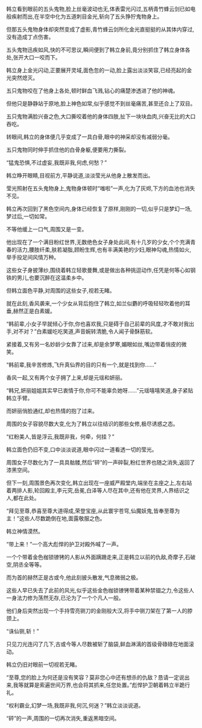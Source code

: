 
韩立看到眼前的五头鬼物,脸上丝毫波动也无,体表雷光闪过,五柄青竹蜂云剑已如电般疾射而出,在半空中化为五道刺目金光,斩向了五头狰狞鬼物身上。

但那五头鬼物身体却突然变成了虚影,青竹蜂云剑所化金光直挺挺的从其体内穿过,没有造成丁点伤害。

五头鬼物迅疾如风,快的不可思议,瞬间便到了韩立身前,竟分别抓住了韩立身体各处,张开大口一咬而下。

韩立身上金光闪动,正要展开灵域,面色忽的一动,脸上露出淡淡笑容,已经亮起的金光突然熄灭。

五只鬼物咬在了他身上各处,顿时鲜血飞溅,钻心的痛楚渗透进了他的神魂。

但他只是静静站于原地,脸上神色如常,似乎感觉不到丝毫痛苦,甚至还合上了双目。

五只鬼物满脸兴奋之色,大口撕咬着他的身体四肢,扯下一块块血肉,兴奋无比的大口吞吃。

转眼间,韩立的身体便几乎变成了一具白骨,眼中的神采却没有减弱分毫。

五只鬼物同时伸手抓住他的白骨身躯,便要用力撕裂。

“猛鬼恐惧,不过虚妄,我既非我,何虑,何愁？”

韩立睁开眼睛,目视前方,平静说道,淡淡莹光从他身上散发而出。

莹光照射在五头鬼物身上,鬼物身体顿时“嗤啦”一声,化为了灰烬,下方的血池也消失不见。

韩立再次回到了黑色空间内,身体已经恢复了原样,刚刚的一切,似乎只是梦幻一场,梦过后,一切如常。

不等他缓上一口气,周围又是一变。

他出现在了一个满目粉红世界,无数绝色女子身处此间,有十几岁的少女,个个充满青春的活力,腰肢纤柔,肤若凝脂,顾盼生辉,也有丰满美艳的少妇,眼神勾魂,热情如火,举手投足间风情万种。

这些女子身披薄纱,围绕着韩立轻歌曼舞,或是做出各种挑逗动作,任凭是何等心如钢铁的男儿,也要沉醉在这温柔乡中。

但韩立面色平静,对周围的这些女子,视若无睹。

就在此刻,香风袭来,一个少女从背后抱住了韩立,如兰似麝的呼吸轻轻吹着他的耳垂,赫然正是白素媛。

“韩前辈,小女子早就倾心于你,你也喜欢我,只是碍于自己前辈的风度,才不敢对我出手,对不对？”白素媛吃吃笑道,声音婉转清脆,令人闻子骨酥筋软。

紧接着,又有另一名妙龄少女靠了过来,却是余梦寒,媚眼如丝,嘴边带着俏皮的微笑。

“韩前辈,我辛苦修炼,飞升真仙界的目的只有一个,就是找到你……”

香风一起,又有两个女子拥了上来,却是元瑶和妍丽。

“韩兄,妍丽姐姐其实早已衷情于你,你可不能辜负她呀……”元瑶嘻嘻笑道,身子紧贴韩立手臂。

而妍丽俏脸通红,却也热情的抱了过来。

周围的女子容貌尽数大变,化为了韩立以往结识的那些女修,极尽诱惑之态。

“红粉美人,皆是浮云,我既非我，何牵，何挂？”

韩立面色仍旧不变,口中淡淡说道,眼中闪过一道看透一切的莹光。

周围女子尽数化为了一具具骷髅,然后“砰”的一声碎裂,粉红世界也随之消失,返回了漆黑空间。

但下一刻,周围景色再次变化,韩立出现在一座威严殿堂内,端坐在主座之上,左右站着两排人影,轮回殿主,李元究,岳冕,白泽等人尽在其中,还有他在灵界,人界结识之人,都在此处。

“拜见至尊,恭喜至尊大道得成,荣登宝座,从此寰宇苍穹,仙魔妖鬼,皆奉至尊为主！”这些人尽数跪倒在地,面露敬服之色。

韩立神情漠然。

“带上来！”一个高大彪悍的护卫对殿外喊了一声。

一个个带着金色枷锁镣铐的人影从外面蹒跚走来,正是韩立以前的仇敌,奇摩子,石破空,阴丞全等等。

而为首的赫然正是古或今,他此刻披头散发,气息微弱之极。

这些人早已失去了此前的风光,似乎这些金色枷锁镣铐带着某种禁锢之力,令这些人一身法力修为荡然无存,已沦为了一个个凡人一般。

他们身后突然出现一个手持雪亮铡刀的金刚般大汉,将手中铡刀架在了第一人的脖颈上。

“诛仙铡,斩！”

只见刀光连闪了几下,古或今等人尽数被斩了脑袋,鲜血淋漓的首级骨碌碌在地面滚动。

韩立仍旧对眼前一切视若无睹。

“至尊,您的脸上为何还是没有笑容？莫非您心中还有想杀的仇敌？恳请一定说出来,我等就算是索遍世间万界,也会将其抓来,任您处置。”彪悍护卫朝着韩立半跪行礼。

“权利霸业,幻梦一场,我既非我,何沉,何迷？”韩立淡淡说道。

“砰”的一声,周围的一切再次消失,重返黑暗空间。